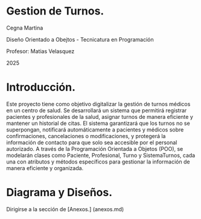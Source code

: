 # Gestion de Turnos.
Cegna Martina

Diseño Orientado a Obejtos - Tecnicatura en Programación

Profesor: Matias Velasquez

2025

# Introducción.

Este proyecto tiene como objetivo digitalizar la gestión de turnos médicos en un centro de salud. Se desarrollará un sistema que permitirá registrar pacientes y profesionales de la salud, asignar turnos de manera eficiente y mantener un historial de citas.
El sistema garantizará que los turnos no se superpongan, notificará automáticamente a pacientes y médicos sobre confirmaciones, cancelaciones o modificaciones, y protegerá la información de contacto para que solo sea accesible por el personal autorizado.
A través de la Programación Orientada a Objetos (POO), se modelarán clases como Paciente, Profesional, Turno y SistemaTurnos, cada una con atributos y métodos específicos para gestionar la información de manera eficiente y organizada.

# Diagrama y Diseños.

Dirigirse a la sección de [Anexos.] (anexos.md)
